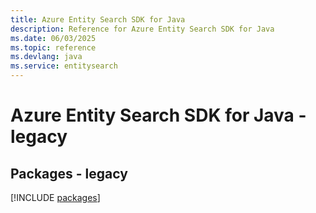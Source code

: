 ```yaml
---
title: Azure Entity Search SDK for Java
description: Reference for Azure Entity Search SDK for Java
ms.date: 06/03/2025
ms.topic: reference
ms.devlang: java
ms.service: entitysearch
---
```

# Azure Entity Search SDK for Java - legacy
## Packages - legacy
[!INCLUDE [packages](entity-search-index.md)]